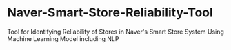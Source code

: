 # Naver-Smart-Store-Reliability-Tool
Tool for Identifying Reliability of Stores in Naver's Smart Store System Using Machine Learning Model including NLP

